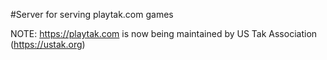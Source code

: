 #Server for serving playtak.com games

NOTE: https://playtak.com is now being maintained by US Tak Association (https://ustak.org)
